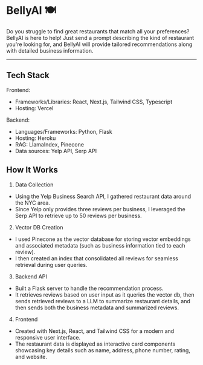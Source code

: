 # BellyAI 🍽️

Do you struggle to find great restaurants that match all your preferences? BellyAI is here to help! Just send a prompt describing the kind of restaurant you're looking for, and BellyAI will provide tailored recommendations along with detailed business information.

-------------

## Tech Stack ##
Frontend:
  - Frameworks/Libraries: React, Next.js, Tailwind CSS, Typescript
  - Hosting: Vercel

Backend:
  - Languages/Frameworks: Python, Flask
  - Hosting: Heroku
  - RAG: LlamaIndex, Pinecone
  - Data sources: Yelp API, Serp API

## How It Works ##
1. Data Collection
- Using the Yelp Business Search API, I gathered restaurant data around the NYC area.
- Since Yelp only provides three reviews per business, I leveraged the Serp API to retrieve up to 50 reviews per business.

2. Vector DB Creation
- I used Pinecone as the vector database for storing vector embeddings and associated metadata (such as business information tied to each review).
- I then created an index that consolidated all reviews for seamless retrieval during user queries.

3. Backend API
- Built a Flask server to handle the recommendation process.
- It retrieves reviews based on user input as it queries the vector db, then sends retrieved reviews to a LLM to summarize restaurant details, and then sends both the business metadata and summarized reviews.

4. Frontend
- Created with Next.js, React, and Tailwind CSS for a modern and responsive user interface.
- The restaurant data is displayed as interactive card components showcasing key details such as name, address, phone number, rating, and website.
